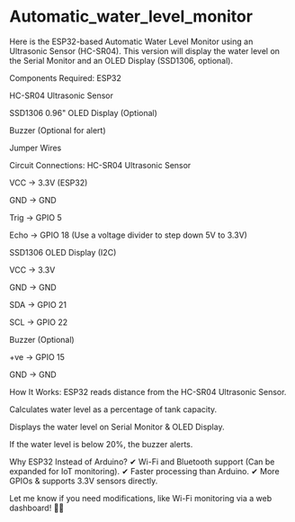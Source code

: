 # Automatic_water_level_monitor
Here is the ESP32-based Automatic Water Level Monitor using an Ultrasonic Sensor (HC-SR04). This version will display the water level on the Serial Monitor and an OLED Display (SSD1306, optional).

Components Required:
ESP32

HC-SR04 Ultrasonic Sensor

SSD1306 0.96" OLED Display (Optional) 

Buzzer (Optional for alert)

Jumper Wires

Circuit Connections:
HC-SR04 Ultrasonic Sensor

VCC → 3.3V (ESP32)

GND → GND

Trig → GPIO 5

Echo → GPIO 18 (Use a voltage divider to step down 5V to 3.3V)

SSD1306 OLED Display (I2C)

VCC → 3.3V

GND → GND

SDA → GPIO 21

SCL → GPIO 22

Buzzer (Optional)

+ve → GPIO 15

GND → GND

How It Works:
ESP32 reads distance from the HC-SR04 Ultrasonic Sensor.

Calculates water level as a percentage of tank capacity.

Displays the water level on Serial Monitor & OLED Display.

If the water level is below 20%, the buzzer alerts.

Why ESP32 Instead of Arduino?
✔ Wi-Fi and Bluetooth support (Can be expanded for IoT monitoring).
✔ Faster processing than Arduino.
✔ More GPIOs & supports 3.3V sensors directly.

Let me know if you need modifications, like Wi-Fi monitoring via a web dashboard! 🚀💧
